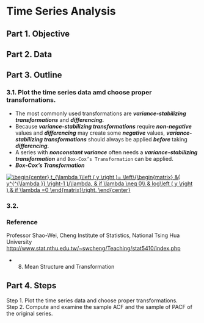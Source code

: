 # Time Series Analysis
## Part 1. Objective
## Part 2. Data
## Part 3. Outline
### 3.1. Plot the time series data amd choose proper transfornations.
- The most commonly used transformations are ***variance-stabilizing transformations*** and ***differencing.*** 
- Because ***variance-stabilizing transformations*** require ***non-negative*** values and ***differencing*** may create some ***negative*** values, ***variance-stabilizing transformations*** should always be applied ***before*** taking ***differencing.***
- A series with ***nonconstant variance*** often needs a ***variance-stabilizing transformation*** and ```Box-Cox’s Transformation``` can be applied.
- ***Box-Cox’s Transformation*** 

<a href="https://www.codecogs.com/eqnedit.php?latex=\begin{center}&space;t_{\lambda&space;}\left&space;(&space;y&space;\right&space;)=&space;\left\{\begin{matrix}&space;&(&space;y^{^{\lambda&space;}}&space;\right-1&space;)/\lambda,&space;&&space;if&space;\lambda&space;\neq&space;0\\&space;&&space;log\left&space;(&space;y&space;\right&space;),&&space;if&space;\lambda&space;=0&space;\end{matrix}\right.&space;\end{center}" target="_blank"><img src="https://latex.codecogs.com/png.latex?\begin{center}&space;t_{\lambda&space;}\left&space;(&space;y&space;\right&space;)=&space;\left\{\begin{matrix}&space;&(&space;y^{^{\lambda&space;}}&space;\right-1&space;)/\lambda,&space;&&space;if&space;\lambda&space;\neq&space;0\\&space;&&space;log\left&space;(&space;y&space;\right&space;),&&space;if&space;\lambda&space;=0&space;\end{matrix}\right.&space;\end{center}" title="\begin{center} t_{\lambda }\left ( y \right )= \left\{\begin{matrix} &( y^{^{\lambda }} \right-1 )/\lambda, & if \lambda \neq 0\\ & log\left ( y \right ),& if \lambda =0 \end{matrix}\right. \end{center}" /></a>





### 3.2. 

### Reference
Professor Shao-Wei, Cheng
Institute of Statistics, National Tsing Hua University
http://www.stat.nthu.edu.tw/~swcheng/Teaching/stat5410/index.php
- 08. Mean Structure and Transformation




## Part 4. Steps

Step 1. Plot the time series data and choose proper transformations.  
Step 2. Compute and examine the sample ACF and the sample of PACF of the original series.
